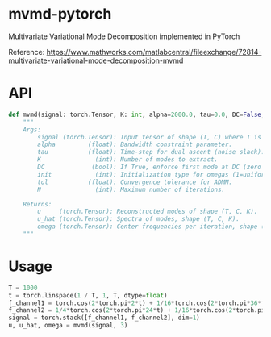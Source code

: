 # mvmd-pytorch
Multivariate Variational Mode Decomposition implemented in PyTorch

Reference: https://www.mathworks.com/matlabcentral/fileexchange/72814-multivariate-variational-mode-decomposition-mvmd

# API
```python
def mvmd(signal: torch.Tensor, K: int, alpha=2000.0, tau=0.0, DC=False, init=1, tol=1e-7, N=500) -> tuple[torch.Tensor, torch.Tensor, torch.Tensor]
    """
    Args:
        signal (torch.Tensor): Input tensor of shape (T, C) where T is signal length and C is channels.
        alpha         (float): Bandwidth constraint parameter.
        tau           (float): Time-step for dual ascent (noise slack).
        K               (int): Number of modes to extract.
        DC             (bool): If True, enforce first mode at DC (zero frequency).
        init            (int): Initialization type for omegas (1=uniform, 2=random, else zeros).
        tol           (float): Convergence tolerance for ADMM.
        N               (int): Maximum number of iterations.

    Returns:
        u     (torch.Tensor): Reconstructed modes of shape (T, C, K).
        u_hat (torch.Tensor): Spectra of modes, shape (T, C, K).
        omega (torch.Tensor): Center frequencies per iteration, shape (n, K).
    """
```

# Usage
```python
T = 1000
t = torch.linspace(1 / T, 1, T, dtype=float)
f_channel1 = torch.cos(2*torch.pi*2*t) + 1/16*torch.cos(2*torch.pi*36*t)
f_channel2 = 1/4*torch.cos(2*torch.pi*24*t) + 1/16*torch.cos(2*torch.pi*36*t)
signal = torch.stack([f_channel1, f_channel2], dim=1)
u, u_hat, omega = mvmd(signal, 3)
```
